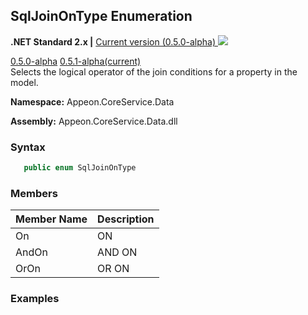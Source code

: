 ## **SqlJoinOnType Enumeration**

**.NET Standard 2.x |**  <a href="javascript:void(0)" class="dropdown">Current version (0.5.0-alpha) <img src="~/images/dropdown.png" class="dropdownpic"/></a>

<div class="otherversions"  value="versdiv">
<a href="javascript:void(0)">0.5.0-alpha</a>
<a href="javascript:void(0)">0.5.1-alpha(current)</a>
</div>
Selects the logical operator of the join conditions for a property in the model.

**Namespace:** Appeon.CoreService.Data

**Assembly:** Appeon.CoreService.Data.dll

### **Syntax**

```c#
   public enum SqlJoinOnType
```

### **Members**

| Member Name                                    | Description |
| ------------------------ | ----------------------------------------------------- |
| On | ON |
| AndOn | AND ON |
| OrOn | OR ON |



### **Examples**















